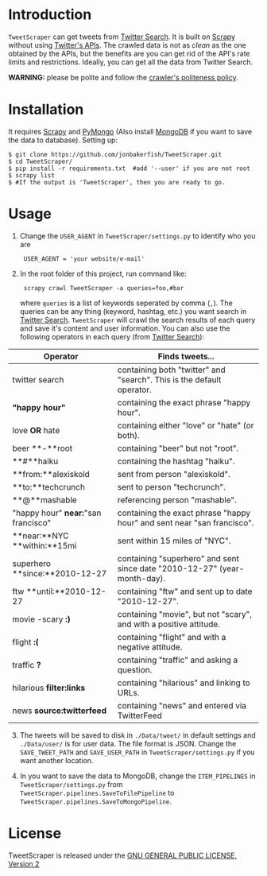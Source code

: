 # Introduction #
`TweetScraper` can get tweets from [Twitter Search](https://twitter.com/search-home). 
It is built on [Scrapy](http://scrapy.org/) without using [Twitter's APIs](https://dev.twitter.com/rest/public).
The crawled data is not as *clean* as the one obtained by the APIs, but the benefits are you can get rid of the API's rate limits and restrictions. Ideally, you can get all the data from Twitter Search.

**WARNING:** please be polite and follow the [crawler's politeness policy](https://en.wikipedia.org/wiki/Web_crawler#Politeness_policy).
 

# Installation #
It requires [Scrapy](http://scrapy.org/) and [PyMongo](https://api.mongodb.org/python/current/) (Also install [MongoDB](https://www.mongodb.org/) if you want to save the data to database). Setting up:

    $ git clone https://github.com/jonbakerfish/TweetScraper.git
    $ cd TweetScraper/
    $ pip install -r requirements.txt  #add '--user' if you are not root
	$ scrapy list
	$ #If the output is 'TweetScraper', then you are ready to go.

# Usage #
1. Change the `USER_AGENT` in `TweetScraper/settings.py` to identify who you are
	
		USER_AGENT = 'your website/e-mail'

2. In the root folder of this project, run command like: 

		scrapy crawl TweetScraper -a queries=foo,#bar

	where `queries` is a list of keywords seperated by comma (`,`). The queries can be any thing (keyword, hashtag, etc.) you want search in [Twitter Search](https://twitter.com/search-home). `TweetScraper` will crawl the search results of each query and save it's content and user information. You can also use the following operators in each query (from [Twitter Search](https://twitter.com/search-home)):
	
| Operator | Finds tweets... |
| --- | --- |
| twitter search | containing both "twitter" and "search". This is the default operator. |
| **"**happy hour**"** | containing the exact phrase "happy hour". |
| love **OR** hate | containing either "love" or "hate" (or both). |
| beer **-**root | containing "beer" but not "root". |
| **#**haiku | containing the hashtag "haiku". |
| **from:**alexiskold | sent from person "alexiskold". |
| **to:**techcrunch | sent to person "techcrunch". |
| **@**mashable | referencing person "mashable". |
| "happy hour" **near:**"san francisco" | containing the exact phrase "happy hour" and sent near "san francisco". |
| **near:**NYC **within:**15mi | sent within 15 miles of "NYC". |
| superhero **since:**2010-12-27 | containing "superhero" and sent since date "2010-12-27" (year-month-day). |
| ftw **until:**2010-12-27 | containing "ftw" and sent up to date "2010-12-27". |
| movie -scary **:)** | containing "movie", but not "scary", and with a positive attitude. |
| flight **:(** | containing "flight" and with a negative attitude. |
| traffic **?** | containing "traffic" and asking a question. |
| hilarious **filter:links** | containing "hilarious" and linking to URLs. |
| news **source:twitterfeed** | containing "news" and entered via TwitterFeed |

3. The tweets will be saved to disk in `./Data/tweet/` in default settings and `./Data/user/` is for user data. The file format is JSON. Change the `SAVE_TWEET_PATH` and `SAVE_USER_PATH` in `TweetScraper/settings.py` if you want another location.

4.  In you want to save the data to MongoDB, change the `ITEM_PIPELINES` in `TweetScraper/settings.py` from `TweetScraper.pipelines.SaveToFilePipeline` to `TweetScraper.pipelines.SaveToMongoPipeline`.

# License #
TweetScraper is released under the [GNU GENERAL PUBLIC LICENSE, Version 2](https://github.com/jonbakerfish/TweetScraper/blob/master/LICENSE)
